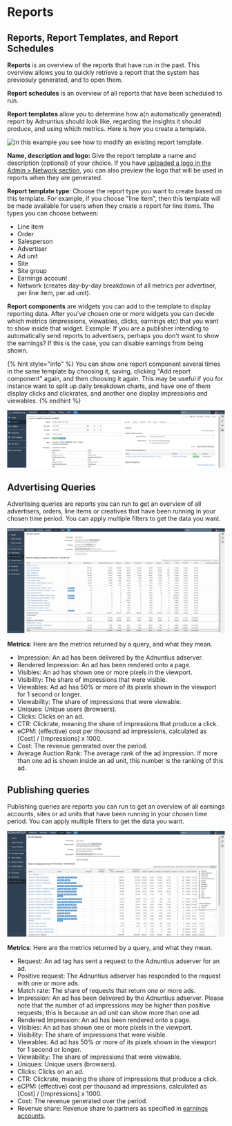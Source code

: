 # Reports

## Reports, Report Templates, and Report Schedules

**Reports** is an overview of the reports that have run in the past. This overview allows you to quickly retrieve a report that the system has previosuly generated, and to open them. 

**Report schedules** is an overview of all reports that have been scheduled to run. 

**Report templates** allow you to determine how a\(n automatically generated\) report by Adnuntius should look like, regarding the insights it should produce, and using which metrics. Here is how you create a template.

![in this example you see how to modify an existing report template.](../../.gitbook/assets/202003-report-templates.gif)

**Name, description and logo:** Give the report template a name and description \(optional\) of your choice. If you have [uploaded a logo in the Admin &gt; Network section](admin.md#network), you can also preview the logo that will be used in reports when they are generated. 

**Report template type**: Choose the report type you want to create based on this template. For example, if you choose "line item", then this template will be made available for users when they create a report for line items. The types you can choose between: 

* Line item
* Order
* Salesperson
* Advertiser
* Ad unit
* Site
* Site group
* Earnings account
* Network \(creates day-by-day breakdown of all metrics per advertiser, per line item, per ad unit\).

**Report components** are widgets you can add to the template to display reporting data. After you've chosen one or more widgets you can decide which metrics \(impressions, viewables, clicks, earnings etc\) that you want to show inside that widget. Example: If you are a publisher intending to automatically send reports to advertisers, perhaps you don't want to show the earnings? If this is the case, you can disable earnings from being shown.

{% hint style="info" %}
You can show one report component several times in the same template by choosing it, saving, clicking "Add report component" again, and then choosing it again. This may be useful if you for instance want to split up daily breakdown charts, and have one of them display clicks and clickrates, and another one display impressions and viewables. 
{% endhint %}

![Once a template is created you can generate a \(scheduled\) report from for instance a line item.](../../.gitbook/assets/202003-report-template-line-item-example.png)

## Advertising Queries

Advertising queries are reports you can run to get an overview of all advertisers, orders, line items or creatives that have been running in your chosen time period. You can apply multiple filters to get the data you want.

![Advertising query example - in this case for a line item](../../.gitbook/assets/201811-reports-advertising-query.png)

**Metrics**: Here are the metrics returned by a query, and what they mean.

* Impression: An ad has been delivered by the Adnuntius adserver.
* Rendered Impression: An ad has been rendered onto a page.
* Visibles: An ad has shown one or more pixels in the viewport.
* Visibility: The share of impressions that were visible.
* Viewables: Ad ad has 50% or more of its pixels shown in the viewport for 1 second or longer.
* Viewability: The share of impressions that were viewable.
* Uniques: Unique users \(browsers\).
* Clicks: Clicks on an ad.
* CTR: Clickrate, meaning the share of impressions that produce a click.
* eCPM: \(effective\) cost per thousand ad impressions, calculated as \[Cost\] / \[Impressions\] x 1000.
* Cost: The revenue generated over the period.
* Average Auction Rank: The average rank of the ad impression. If more than one ad is shown inside an ad unit, this number is the ranking of this ad.

## Publishing queries

Publishing queries are reports you can run to get an overview of all earnings accounts, sites or ad units that have been running in your chosen time period. You can apply multiple filters to get the data you want.

![Publishing query example - in this case an ad unit query](../../.gitbook/assets/201811-reports-publishing-query.png)

**Metrics**: Here are the metrics returned by a query, and what they mean.

* Request: An ad tag has sent a request to the Adnuntius adserver for an ad. 
* Positive request: The Adnuntius adserver has responded to the request with one or more ads. 
* Match rate: The share of requests that return one or more ads.
* Impression: An ad has been delivered by the Adnuntius adserver. Please note that the number of ad impressions may be higher than positive requests; this is because an ad unit can show more than one ad.
* Rendered Impression: An ad has been rendered onto a page.
* Visibles: An ad has shown one or more pixels in the viewport.
* Visibility: The share of impressions that were visible.
* Viewables: Ad ad has 50% or more of its pixels shown in the viewport for 1 second or longer.
* Viewability: The share of impressions that were viewable.
* Uniques: Unique users \(browsers\).
* Clicks: Clicks on an ad.
* CTR: Clickrate, meaning the share of impressions that produce a click.
* eCPM: \(effective\) cost per thousand ad impressions, calculated as \[Cost\] / \[Impressions\] x 1000.
* Cost: The revenue generated over the period.
* Revenue share: Revenue share to partners as specified in [earnings accounts](inventory/#earnings-account).

